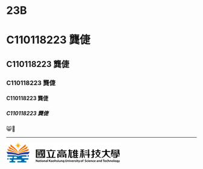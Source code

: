 # 23B
# C110118223 龔倢
## C110118223 龔倢
### C110118223 龔倢
#### C110118223 龔倢
##### C110118223 龔倢

😸💌

----
![NKUST](logo.png "NKUST")
